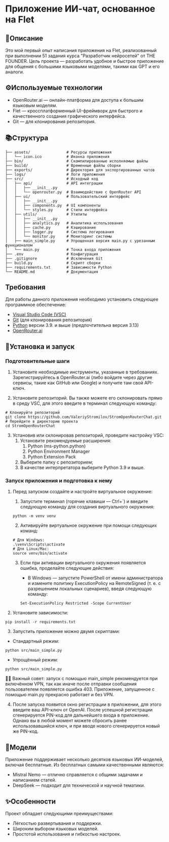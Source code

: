 # Приложение ИИ-чат, основанное на Flet

## 🚀Описание
Это мой первый опыт написания приложения на Flet, реализованный при выполнении 51 задания курса "Разработчик нейросетей" от THE FOUNDER. Цель проекта — разработать удобное и быстрое приложение для общения с большими языковыми моделями, такими как GPT и его аналоги.

## ⚙️Используемые технологии
* OpenRouter.ai — онлайн-платформа для доступа к большим языковым моделям.
* Flet — кроссплатформенный UI-фреймворк для быстрого и качественного создания графического интерфейса.
* Git — для клонирования репозитория.

## 📚Структура

```
├── assets/                # Ресурсы приложения
│   └── icon.ico           # Иконка приложения
├── bin/                   # Скомпилированные исполняемые файлы
├── build/                 # Временные файлы сборки
├── exports/               # Директория для экспортированных чатов
├── logs/                  # Логи приложения
├── src/                   # Исходный код
│   ├── api/               # API интеграции
│   │   ├── __init__.py
│   │   └── openrouter.py  # Взаимодействие с OpenRouter API
│   ├── ui/                # Пользовательский интерфейс
│   │   ├── __init__.py
│   │   ├── components.py  # UI компоненты
│   │   └── styles.py      # Стили интерфейса
│   ├── utils/             # Утилиты
│   │   ├── __init__.py
│   │   ├── analytics.py   # Аналитика использования
│   │   ├── cache.py       # Кэширование
│   │   ├── logger.py      # Система логирования
│   │   └── monitor.py     # Мониторинг системы
│   ├── main_simple.py     # Упрощенная версия main.py с урезанным функционалом
│   └── main.py            # Точка входа приложения
├── .env                   # Конфигурация
├── .gitignore             # Исключения Git
├── build.py               # Скрипт сборки
├── requirements.txt       # Зависимости Python
└── README.md              # Документация
```

## Требования
Для работы данного приложения необходимо установить следующее программное обеспечение:
* [Visual Studio Code (VSC)](https://code.visualstudio.com/download)
* [Git](https://git-scm.com/downloads) (для клонирования репозитория)
* [Python](https://www.python.org/downloads/) версии 3.9. и выше (предпочтительна версия 3.13)
* [OpenRouter.ai](https://openrouter.ai)

## 🔄Установка и запуск

### Подготовительные шаги

1. Установите необходимые инструменты, указанные в требованиях. Зарегистрируйтесь в OpenRouter.ai (либо войдите через другие сервисы, такие как GitHub или Google) и получите там свой API-ключ.

2. Установите репозиторий. Вы также можете его склонировать прямо в среду VSC, для этого введите в терминал следующую команду:

```
# Клонируйте репозиторий
git clone https://github.com/ValeriyStromilov/StromOpenRouterChat.git
# Перейдите в директорию проекта
cd StromOpenRouterChat
```

3. Установив или склонировав репозиторий, проведите настройку VSC:
    1. Установите рекомендуемые расширения:
        1. Python (ms-python.python)
        2. Python Environment Manager
        3. Python Extension Pack
    2. Выберите папку с репозиторием;
    3. В качестве интерпретатора выберите Python 3.9 и выше.

### Запуск приложения и подготовка к нему

1. Перед запуском создайте и настройте виртуальное окружение:
    1. Запустите терминал (горячие клавиши — Ctrl+`) и введите следующую команду для создания виртуального окружения:
    ```
    python -m venv venv
    ```
    
    2. Активируйте виртуальное окружение при помощи следующих команд:
    ```
    # Для Windows:
    .\venv\Scripts\activate
    # Для Linux/Mac:
    source venv/bin/activate
    ```
    3. Если при активации виртуального окружения появляется ошибка, проделайте следующие действия:
        * В Windows — запустите PowerShell от имени администратора и измените политику ExecutionPolicy на RemoteSigned (т. е. с разрешением локальных сценариев), введя следующую команду:

        ```
        Set-ExecutionPolicy Restricted -Scope CurrentUser
        ```

2. Установите зависимости:

```
pip install -r requirements.txt
```

3. Запустить приложение можно двумя скриптами:

* Стандартный режим:
```
python src/main_simple.py
```

* Упрощённый режим:
```
python src/main_simple.py
```

☝🏼 Важный совет: запуск с помощью main_simple рекомендуется при включённом VPN, так как иначе после отправки сообщения пользователем появляется ошибка 403. Приложение, запущенное с помощью main.py прекрасно работает и без VPN.

4. После запуска появится окно регистрации в приложении, для этого введите ваш API-ключ от OpenAI. После успешной регистрации сгенерируется PIN-код для дальнейшего входа в приложение. Однако вы в любой момент можете сбросить ранее использовавшийся ключ, и при вводе нового сгенерируется новый же PIN-код.

## 🤖Модели
Приложение поддерживает несколько десятков языковых ИИ-моделей, включая бесплатные. Из бесплатных самыми качественными являются:
* Mistral Nemo — отлично справляется с общими задачами и написанием статей.
* DeepSeek — подходит для технической и научной тематики.

## ✨Особенности
Проект обладает следующими преимуществами:
* Лёгкостью развертывания и поддержки.
* Широким выбором языковых моделей.
* Простотой использования и гибкостью настроек.
